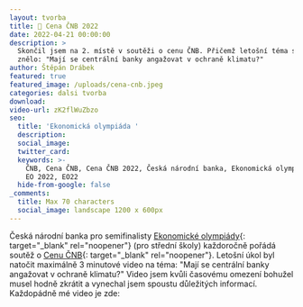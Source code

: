 ```yaml
---
layout: tvorba
title: 🥈 Cena ČNB 2022
date: 2022-04-21 00:00:00
description: >
  Skončil jsem na 2. místě v soutěži o cenu ČNB. Přičemž letošní téma soutěže
  znělo: "Mají se centrální banky angažovat v ochraně klimatu?"
author: Štěpán Drábek
featured: true
featured_image: /uploads/cena-cnb.jpeg
categories: dalsi tvorba
download:
video-url: zK2flWuZbzo
seo:
  title: 'Ekonomická olympiáda '
  description:
  social_image:
  twitter_card:
  keywords: >-
    ČNB, Cena ČNB, Cena ČNB 2022, Česká národní banka, Ekonomická olympiáda, EO,
    EO 2022, EO22
  hide-from-google: false
_comments:
  title: Max 70 characters
  social_image: landscape 1200 x 600px
---
```

Česká národní banka pro semifinalisty [Ekonomické olympiády](https://ekonomickaolympiada.cz){: target="_blank" rel="noopener"} (pro střední školy) každoročně pořádá soutěž o [Cenu ČNB](https://www.cnb.cz/cs/o_cnb/cena_cnb_2022/soutez-cena-cnb-2022/index.html){: target="_blank" rel="noopener"}. Letošní úkol byl natočit maximálně 3 minutové video na téma: "Mají se centrální banky angažovat v ochraně klimatu?" Video jsem kvůli časovému omezení bohužel musel hodně zkrátit a vynechal jsem spoustu důležitých informací. Každopádně mé video je zde:
